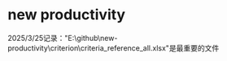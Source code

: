 # new productivity
2025/3/25记录："E:\github\new-productivity\criterion\criteria_reference_all.xlsx"是最重要的文件